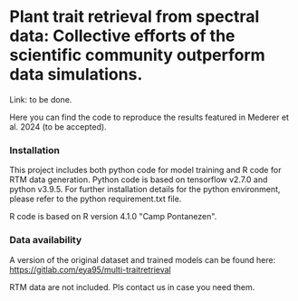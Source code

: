 # Plant trait retrieval from spectral data: Collective efforts of the scientific community outperform data simulations.

Link: to be done.

Here you can find the code to reproduce the results featured in Mederer et al. 2024 (to be accepted).

### Installation 
This project includes both python code for model training and R code for RTM data generation.
Python code is based on tensorflow v2.7.0 and python v3.9.5.
For further installation details for the python environment, please refer to the python requirement.txt file.

R code is based on R version 4.1.0 "Camp Pontanezen". 

### Data availability 
A version of the original dataset and trained models can be found here: https://gitlab.com/eya95/multi-traitretrieval

RTM data are not included. Pls contact us in case you need them.

